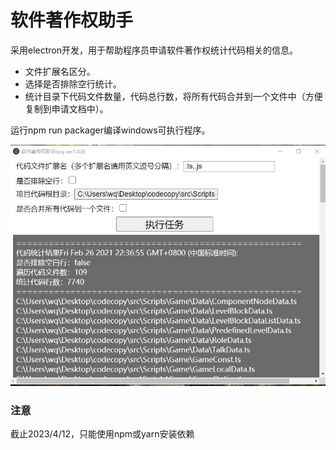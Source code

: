 # 软件著作权助手

采用electron开发，用于帮助程序员申请软件著作权统计代码相关的信息。
- 文件扩展名区分。
- 选择是否排除空行统计。
- 统计目录下代码文件数量，代码总行数，将所有代码合并到一个文件中（方便复制到申请文档中）。

运行npm run packager编译windows可执行程序。

![](screenshots.jpg)


### 注意

截止2023/4/12，只能使用npm或yarn安装依赖